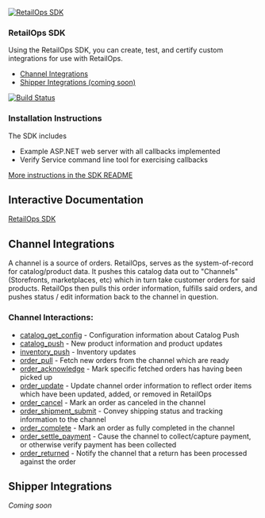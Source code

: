 [![RetailOps SDK](http://cdn2.hubspot.net/hubfs/530512/Image/logo.png)](http://retailops.com)

### RetailOps SDK

Using the RetailOps SDK, you can create, test, and certify custom integrations for use with RetailOps.

- [Channel Integrations](#channel-integrations)
- [Shipper Integrations (coming soon)](#shipper-integrations)

[![Build Status](https://travis-ci.org/gudTECH/retailops-sdk.svg?branch=web-hook-design)](https://travis-ci.org/gudTECH/retailops-sdk)

### Installation Instructions

The SDK includes

 * Example ASP.NET web server with all callbacks implemented
 * Verify Service command line tool for exercising callbacks

[More instructions in the SDK README](https://github.com/gudTECH/retailops-sdk/blob/master/verify-service/README.md)

## Interactive Documentation
[RetailOps SDK](http://gudtech.github.io/retailops-sdk) 

## Channel Integrations

A channel is a source of orders.
RetailOps, serves as the system-of-record for catalog/product data.
It pushes this catalog data out to "Channels" (Storefronts, marketplaces, etc) which in turn take customer orders for said products.
RetailOps then pulls this order information, fulfills said orders, and pushes status / edit information back to the channel in question.

### Channel Interactions:

- [catalog_get_config](docs/catalog_get_config_v1.md) - Configuration information about Catalog Push
- [catalog_push](docs/catalog_push_v1.md) - New product information and product updates
- [inventory_push](docs/inventory_push_v1.md) - Inventory updates
- [order_pull](docs/order_pull_v1.md) - Fetch new orders from the channel which are ready
- [order_acknowledge](docs/order_acknowledge_v1.md) - Mark specific fetched orders has having been picked up
- [order_update](docs/order_update_v1.md) - Update channel order information to reflect order items which have been updated, added, or removed in RetailOps
- [order_cancel](docs/order_cancel_v1.md) - Mark an order as canceled in the channel
- [order_shipment_submit](docs/order_shipment_submit_v1.md) - Convey shipping status and tracking information to the channel
- [order_complete](docs/order_complete_v1.md) - Mark an order as fully completed in the channel
- [order_settle_payment](docs/order_settle_payment_v1.md) - Cause the channel to collect/capture payment, or otherwise verify payment has been collected
- [order_returned](docs/order_returned_v1.md) - Notify the channel that a return has been processed against the order


## Shipper Integrations

*Coming soon*
